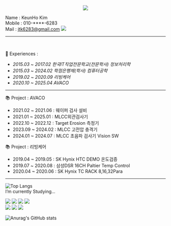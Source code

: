 
<div align="center">
  <img src="https://capsule-render.vercel.app/api?type=waving&color=auto&height=200&section=header&text=KeunHo Github&fontSize=60" />
  <br>
</div>

Name   : KeunHo Kim <br>
Mobile : 010-****-6283 <br>
Mail   : jtk6283@gmail.com <img src="https://img.shields.io/badge/Gmail-D14836?style=flat-square&logo=gmail&logoColor=white"/>  <br>

----
<br>

🥃 Experiences :
-   *2015.03 ~ 2017.02 한국IT직업전문학교(전문학사) 정보처리학* 
-   *2015.03 ~ 2024.02 학점은행제(학사) 컴퓨터공학*
-   *2019.02 ~ 2020.09 리빙케어*
-   *2020.10 ~ 2025.04 AVACO*

---

📚 Project : AVACO
-   2021.02 ~ 2021.06 : 웨이퍼 검사 설비
-   2021.01 ~ 2025.01 : MLCC외관검사기
-   2022.10 ~ 2022.12 : Target Erosion 측정기
-   2023.09 ~ 2024.02 : MLCC 고전압 충격기
-   2024.01 ~ 2024.07 : MLCC 초음파 검사기 Vision SW

📚 Project : 리빙케어
-   2019.04 ~ 2019.05 : SK Hynix HTC DEMO 온도검증
-   2019.07 ~ 2020.08 : 삼성DSR 16CH Paltier Temp Control
-   2020.04 ~ 2020.06 : SK Hynix TC RACK 8,16,32Para


---
  <!-- 주석
  아이콘 포멧 = <img src="http://img.shields.io/badge/이름-색상코드?style=flat-square&logo=아이콘이름&logoColor=글자색상"/>
  -->

  ![Top Langs](https://github-readme-stats.vercel.app/api/top-langs/?username=DohanPAPA&layout=compact)
  <br>
  I’m currently Studying...
  <br>
  
  <!-- Badges -->
  <img src="http://img.shields.io/badge/C-00599C?style=flat-square&logo=C&logoColor=white"/>                                             <!-- C -->
  <img src="https://img.shields.io/badge/C%23-239120?style=flat-square&logo=c-sharp&logoColor=white"/>                                   <!-- C# -->
  <img src="https://img.shields.io/badge/Python-14354C?style=flat-square&logo=python&logoColor=white"/>                                  <!-- Python -->
  <img src="https://img.shields.io/badge/opencv-5C3EE8?style=flat-square&logo=opencv&logoColor=black">                                   <!-- OpenCV -->
  <br>
  <img src="https://img.shields.io/badge/Visual_Studio-5C2D91?style=for-the-badge&logo=visual%20studio&logoColor=white">                 <!-- Visual Sutio -->
  <img src="https://img.shields.io/badge/Visual_Studio_Code-0078D4?style=for-the-badge&logo=visual%20studio%20code&logoColor=white">     <!-- Visual Studio Code -->
  <img src="https://img.shields.io/badge/Notepad++-90E59A.svg?style=for-the-badge&logo=notepad%2B%2B&logoColor=black">                   <!-- NotePad++ -->


![Anurag's GitHub stats](https://github-readme-stats.vercel.app/api?username=DohanPAPA&show_icons=true&theme=radical)




<!--
**DohanPAPA/DohanPAPA** is a ✨ _special_ ✨ repository because its `README.md` (this file) appears on your GitHub profile.

Here are some ideas to get you started:

- 🔭 I’m currently working on ...
- 🌱 I’m currently learning ...
- 👯 I’m looking to collaborate on ...
- 🤔 I’m looking for help with ...
- 💬 Ask me about ...
- 📫 How to reach me: ...
- 😄 Pronouns: ...
- ⚡ Fun fact: ...
-->
